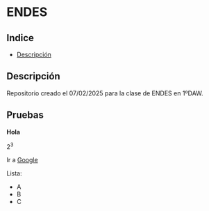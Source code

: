 # ENDES

## Indice
- [Descripción](Descripción)

## Descripción
Repositorio creado el 07/02/2025 para la clase de ENDES en 1ºDAW.

## Pruebas
**Hola**

2<sup>3</sup>

Ir a [Google](https://google.es)

Lista:
- A
- B
- C
